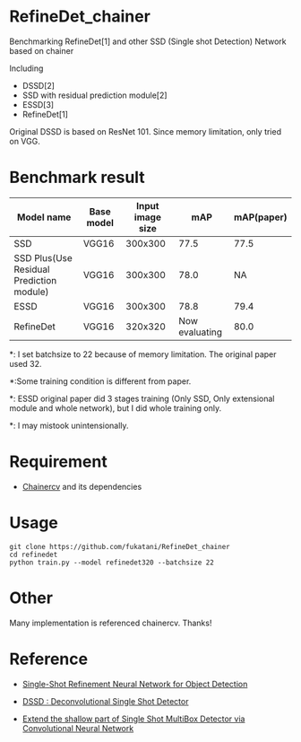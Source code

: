 # RefineDet_chainer
Benchmarking RefineDet[1] and other SSD (Single shot Detection) Network based on chainer

Including

- DSSD[2] 
- SSD with residual prediction module[2]
- ESSD[3]
- RefineDet[1]

Original DSSD is based on ResNet 101.
Since memory limitation, only tried on VGG.

# Benchmark result

|Model name |Base model |Input image size |mAP |mAP(paper)|
|-----------|-----------|-----------------|----|----------|
|SSD |VGG16 |300x300 |77.5|77.5|
|SSD Plus(Use Residual Prediction module) |VGG16 |300x300 |78.0 |NA|
|ESSD |VGG16 |300x300 |78.8 |79.4|
|RefineDet |VGG16 |320x320 |Now evaluating |80.0|

*: I set batchsize to 22 because of memory limitation. The original paper used 32.

*:Some training condition is different from paper.

*: ESSD original paper did 3 stages training (Only SSD, Only extensional module and whole network), but I did whole training only.

*: I may mistook unintensionally.

# Requirement

+ [Chainercv](https://github.com/chainer/chainercv) and its dependencies

# Usage

```
git clone https://github.com/fukatani/RefineDet_chainer
cd refinedet
python train.py --model refinedet320 --batchsize 22
```

# Other

Many implementation is referenced chainercv. Thanks!

# Reference


+ [Single-Shot Refinement Neural Network for Object Detection](https://arxiv.org/abs/1711.06897)

+ [DSSD : Deconvolutional Single Shot Detector](https://arxiv.org/abs/1701.06659)

+ [Extend the shallow part of Single Shot MultiBox Detector via Convolutional Neural Network](https://arxiv.org/abs/1801.05918)

